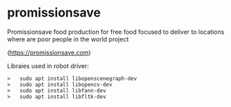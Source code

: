 # promissionsave
Promissionsave food production for free food focused to deliver to locations where are poor people in the world project 

(https://promissionsave.com)


Libraies used in robot driver:

	> 	sudo apt install libopenscenegraph-dev
	> 	sudo apt install libopencv-dev
	> 	sudo apt install libfann-dev
	> 	sudo apt install libfltk-dev
